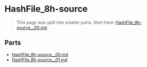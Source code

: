 # HashFile_8h-source

> This page was split into smaller parts. Start here: [HashFile_8h-source__00.md](HashFile_8h-source__00.md).

## Parts

- [HashFile_8h-source__00.md](HashFile_8h-source__00.md)
- [HashFile_8h-source__01.md](HashFile_8h-source__01.md)

